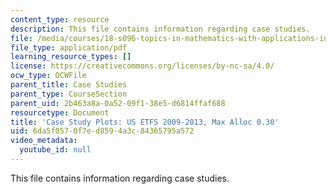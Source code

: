 ```yaml
---
content_type: resource
description: This file contains information regarding case studies.
file: /media/courses/18-s096-topics-in-mathematics-with-applications-in-finance-fall-2013/6da5f0570f7ed8594a3c84365795a572_MIT18_S096F13_ETF_pridA_15.pdf
file_type: application/pdf
learning_resource_types: []
license: https://creativecommons.org/licenses/by-nc-sa/4.0/
ocw_type: OCWFile
parent_title: Case Studies
parent_type: CourseSection
parent_uid: 2b463a8a-0a52-09f1-38e5-d6814ffaf688
resourcetype: Document
title: 'Case Study Plots: US ETFS 2009-2013, Max Alloc 0.30'
uid: 6da5f057-0f7e-d859-4a3c-84365795a572
video_metadata:
  youtube_id: null
---
```

This file contains information regarding case studies.